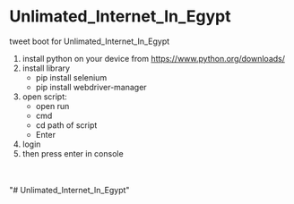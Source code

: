 # Unlimated_Internet_In_Egypt
tweet boot for Unlimated_Internet_In_Egypt

1. install python on your device from https://www.python.org/downloads/ <br>
2. install library <br>
	- pip install selenium <br>
	- pip install webdriver-manager <br>
3. open script: <br>
	- open run <br>
	- cmd <br>
	- cd path of script <br>
	- Enter <br>
4. login  <br>
5. then press enter in console <br>
<br>
<br>
"# Unlimated_Internet_In_Egypt"  <br>
